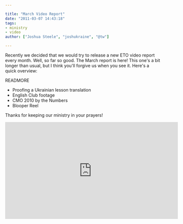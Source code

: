 ```yaml
---

title: "March Video Report"
date: "2011-03-07 14:43:18"
tags:
- ministry
- video
author: ["Joshua Steele", "joshukraine", "@tw"]

---
```


Recently we decided that we would try to release a new ETO video report every month. Well, so far so good. The March report is here! This one's a bit longer than usual, but I think you'll forgive us when you see it. Here's a quick overview:

READMORE

* Proofing a Ukrainian lesson translation
* English Club footage
* CMO 2010 by the Numbers
* Blooper Reel

Thanks for keeping our ministry in your prayers!

<iframe width="560" height="315" src="https://www.youtube.com/embed/pR2NILBTW5A" frameborder="0" allowfullscreen></iframe>
